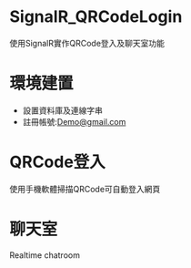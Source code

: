 # SignalR_QRCodeLogin

使用SignalR實作QRCode登入及聊天室功能

環境建置
======================

* 設置資料庫及連線字串
* 註冊帳號:Demo@gmail.com

QRCode登入
======================

使用手機軟體掃描QRCode可自動登入網頁

聊天室
======================
Realtime chatroom
